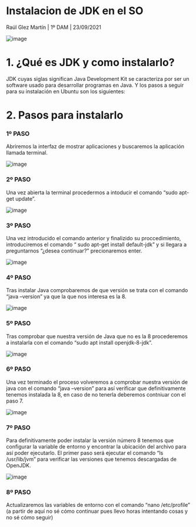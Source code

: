 # Instalacion de JDK en el SO
Raúl Glez Martín | 1º DAM | 23/09/2021

![image](https://user-images.githubusercontent.com/91153605/136655770-7b38afc5-ac40-4858-9dc7-2e5195835f40.png)

# 1.	¿Qué es JDK y como instalarlo?

JDK cuyas siglas significan Java Development Kit se caracteriza por ser un software usado para desarrollar programas en Java. Y los pasos a seguir para su instalación en Ubuntu son los siguientes: 
# 2.	Pasos para instalarlo

### 1º PASO
Abriremos la interfaz de mostrar aplicaciones y buscaremos la aplicación llamada terminal.

 ![image](https://user-images.githubusercontent.com/91153605/136655837-dccbf6f2-ff13-4cf2-9438-8e1cf917680b.png)

### 2º PASO
Una vez abierta la terminal procedermos a intoducir el comando “sudo apt-get update”.

 ![image](https://user-images.githubusercontent.com/91153605/136655828-792a11be-f58a-423d-b66f-c228bedb8f94.png)

### 3º PASO
Una vez introducido el comando anterior y finalizido su proccedimiento, introduciremos el comando “ sudo apt-get install default-jdk” y si llegara a preguntarnos “¿desea continuar?” precionaremos enter.

 ![image](https://user-images.githubusercontent.com/91153605/136655849-edf074b7-b0bc-4384-8dad-01e6f9259c93.png)

### 4º PASO
Tras instalar Java comprobaremos de que versión se trata con el comando “java –version” ya que la que nos interesa es la 8. 

 ![image](https://user-images.githubusercontent.com/91153605/136655816-b28db691-5e1d-41c3-ad50-d279279ddc0e.png)

### 5º PASO
Tras comprobar que nuestra versión de Java que no es la 8 procederemos a instalarla con el comando “sudo apt install openjdk-8-jdk”.

 ![image](https://user-images.githubusercontent.com/91153605/136655812-47cbfd7f-5953-4edb-80d2-8612e92379f7.png)

### 6º PASO
Una vez terminado el proceso volveremos a comprobar nuestra versión de java con el comando “java –version” para así verificar que definitivamente tenemos instalada la 8, en caso de no tenerla deberemos contniuar con el paso 7. 

 ![image](https://user-images.githubusercontent.com/91153605/136655809-176edfcc-5ad5-465f-ab3c-b9bf7890a9a2.png)

### 7º PASO
Para definitivamente poder instalar la versión número 8 tenemos que configurar la variable de entorno y encontrar la ubicación del archivo para así poder ejecutarlo. 
El primer paso será ejecutar el comando “ls /usr/lib/jvm” para verificar las versiones que tenemos descargadas de OpenJDK.

 ![image](https://user-images.githubusercontent.com/91153605/136655807-3f84fd2e-f359-4a46-a052-20526c8686f4.png)

### 8º PASO
Actualizaremos las variables de entorno con el comando “nano /etc/profile”
(a partir de aquí no sé cómo continuar pues llevo horas intentando cosas y no sé cómo seguir)


